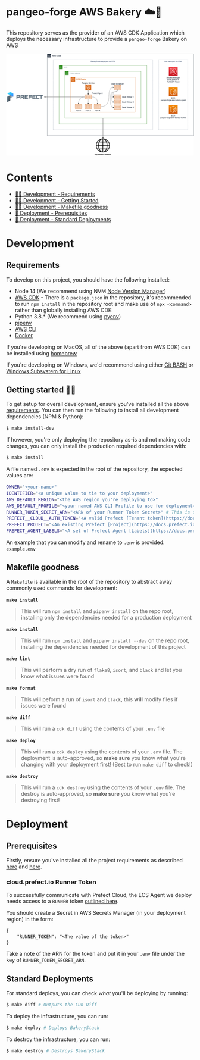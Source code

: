 # pangeo-forge AWS Bakery ☁️🍞

This repository serves as the provider of an AWS CDK Application which deploys the necessary infrastructure to provide a `pangeo-forge` Bakery on AWS

![pangeo-forge-aws-bakery architecture diagram](./diagrams/pangeo-forge-aws-bakery.png)

# Contents

* [🧑‍💻 Development - Requirements](#requirements)
* [🧑‍💻 Development - Getting Started](#getting-started-🏃‍♀️)
* [🧑‍💻 Development - Makefile goodness](#makefile-goodness)
* [🚀 Deployment - Prerequisites](#prerequisites)
* [🚀 Deployment - Standard Deployments](#standard-deployments)

# Development

## Requirements

To develop on this project, you should have the following installed:

* Node 14 (We recommend using NVM [Node Version Manager](https://github.com/nvm-sh/nvm))
* [AWS CDK](https://docs.aws.amazon.com/cdk/latest/guide/getting_started.html) - There is a `package.json` in the repository, it's recommended to run `npm install` in the repository root and make use of `npx <command>` rather than globally installing AWS CDK
* Python 3.8.* (We recommend using [pyenv](https://github.com/pyenv/pyenv))
* [pipenv](https://github.com/pypa/pipenv)
* [AWS CLI](https://docs.aws.amazon.com/cli/latest/userguide/cli-chap-welcome.html)
* [Docker](https://docs.docker.com/get-docker/)

If you're developing on MacOS, all of the above (apart from AWS CDK) can be installed using [homebrew](https://brew.sh/)

If you're developing on Windows, we'd recommend using either [Git BASH](https://gitforwindows.org/) or [Windows Subsystem for Linux](https://docs.microsoft.com/en-us/windows/wsl/install-win10)

## Getting started 🏃‍♀️

To get setup for overall development, ensure you've installed all the above [requirements](#requirements). You can then run the following to install all development dependencies (NPM & Python):

```bash
$ make install-dev
```

If however, you're only deploying the repository as-is and not making code changes, you can only install the production required dependencies with:

```bash
$ make install
```

A file named `.env` is expected in the root of the repository, the expected values are:

```bash
OWNER="<your-name>"
IDENTIFIER="<a unique value to tie to your deployment>"
AWS_DEFAULT_REGION="<the AWS region you're deploying to>"
AWS_DEFAULT_PROFILE="<your named AWS CLI Profile to use for deployment>"
RUNNER_TOKEN_SECRET_ARN="<ARN of your Runner Token Secret>" # This is outlined in Deployment - Standard Deployments
PREFECT__CLOUD__AUTH_TOKEN="<A valid Prefect [Tenant token](https://docs.prefect.io/orchestration/concepts/tokens.html#tenant)> to support flow registration"
PREFECT_PROJECT="<An existing Prefect [Project](https://docs.prefect.io/orchestration/concepts/projects.html#creating-a-project) where the bakery's test flows will be registered>"
PREFECT_AGENT_LABELS="<A set of Prefect Agent [Labels](https://docs.prefect.io/orchestration/agents/overview.html#labels) which will be registered with the deployed agent to limit which flows should be executed by the agent>"
```

An example that you can modify and rename to `.env` is provided: `example.env`

## Makefile goodness

A `Makefile` is available in the root of the repository to abstract away commonly used commands for development:

**`make install`**

> This will run `npm install` and `pipenv install` on the repo root, installing only the dependencies needed for a production deployment

**`make install`**

> This will run `npm install` and `pipenv install --dev` on the repo root, installing the dependencies needed for development of this project

**`make lint`**

> This will perform a dry run of `flake8`, `isort`, and `black` and let you know what issues were found

**`make format`**

> This will peform a run of `isort` and `black`, this **will** modify files if issues were found

**`make diff`**

> This will run a `cdk diff` using the contents of your `.env` file

**`make deploy`**

> This will run a `cdk deploy` using the contents of your `.env` file. The deployment is auto-approved, so **make sure** you know what you're changing with your deployment first! (Best to run `make diff` to check!)

**`make destroy`**

> This will run a `cdk destroy` using the contents of your `.env` file. The destroy is auto-approved, so **make sure** you know what you're destroying first!

# Deployment

## Prerequisites

Firstly, ensure you've installed all the project requirements as described [here](#requirements) and [here](#getting-started-🏃‍♀️).

### cloud.prefect.io Runner Token

To successfully communicate with Prefect Cloud, the ECS Agent we deploy needs access to a `RUNNER` token [outlined here](https://docs.prefect.io/orchestration/agents/overview.html#tokens).

You should create a Secret in AWS Secrets Manager (in your deployment region) in the form:

```
{
    "RUNNER_TOKEN": "<The value of the token>"
}
```

Take a note of the ARN for the token and put it in your `.env` file under the key of `RUNNER_TOKEN_SECRET_ARN`.


## Standard Deployments

For standard deploys, you can check _what_ you'll be deploying by running:

```bash
$ make diff # Outputs the CDK Diff
```

To deploy the infrastructure, you can run:

```bash
$ make deploy # Deploys BakeryStack
```

To destroy the infrastructure, you can run:

```bash
$ make destroy # Destroys BakeryStack
```
